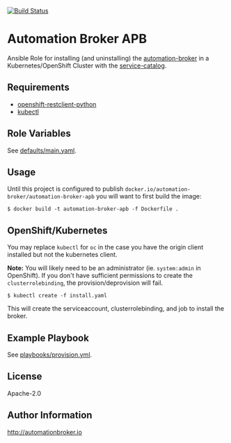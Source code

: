 [![Build
Status](https://travis-ci.org/automationbroker/automation-broker-apb.svg?branch=master)](https://travis-ci.org/automationbroker/automation-broker-apb)

Automation Broker APB
=========

Ansible Role for installing (and uninstalling) the
[automation-broker](http://automation-broker.io) in a Kubernetes/OpenShift
Cluster with the
[service-catalog](https://github.com/kubernetes-incubator/service-catalog).

Requirements
------------

- [openshift-restclient-python](https://github.com/openshift/openshift-restclient-python)
- [kubectl](https://kubernetes.io/docs/tasks/tools/install-kubectl/)

Role Variables
--------------

See [defaults/main.yaml](defaults/main.yaml).

Usage
-----

Until this project is configured to publish `docker.io/automation-broker/automation-broker-apb`
you will want to first build the image:

```
$ docker build -t automation-broker-apb -f Dockerfile .
```

## OpenShift/Kubernetes

You may replace `kubectl` for `oc` in the case you have the origin client
installed but not the kubernetes client.

**Note:** You will likely need to be an administrator (ie. `system:admin` in OpenShift).
If you don't have sufficient permissions to create the `clusterrolebinding`,
the provision/deprovision will fail.

```
$ kubectl create -f install.yaml
```

This will create the serviceaccount, clusterrolebinding, and job to install the
broker.

Example Playbook
----------------

See [playbooks/provision.yml](playbooks/provision.yml).

License
-------

Apache-2.0

Author Information
------------------

http://automationbroker.io
